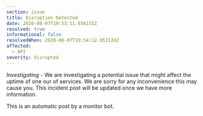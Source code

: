 ```yaml
---
section: issue
title: Disruption Detected
date: 2020-08-07T19:53:11.656155Z
resolved: true
informational: false
resolvedWhen: 2020-08-07T19:54:12.051539Z
affected:
  - API
severity: disrupted
---
```

*Investigating* - We are investigating a potential issue that might affect the uptime of one our of services. We are sorry for any inconvenience this may cause you. This incident post will be updated once we have more information.

This is an automatic post by a monitor bot.
        